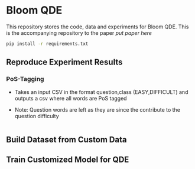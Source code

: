# Bloom QDE

This repository stores the code, data and experiments for Bloom QDE. This is the accompanying repository to the paper *put paper here*

```bash
pip install -r requirements.txt
```

## Reproduce Experiment Results

### PoS-Tagging

- Takes an input CSV in the format question,class (EASY,DIFFICULT) and outputs a csv where all words are PoS tagged

- Note: Question words are left as they are since the contribute to the question difficulty

```preprocessing.py --infile='new_data_annotation_results_second_choice_th2_binary.csv' --outfile='arc_masked_annotation_results_second_choice_th2_binary.csv'
```

## Build Dataset from Custom Data

## Train Customized Model for QDE

